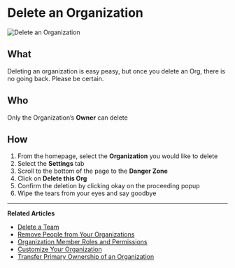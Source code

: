 # Delete an Organization 

![Delete an Organization](https://github.com/stoplightio/docs/blob/develop/assets/gifs/org-settings.gif?raw=true)

## What 

Deleting an organization is easy peasy, but once you delete an Org, there is no going back. Please be certain. 

## Who 

Only the Organization’s **Owner** can delete  

## How
1. From the homepage, select the **Organization** you would like to delete 
2. Select the **Settings** tab 
3. Scroll to the bottom of the page to the **Danger Zone**
4. Click on **Delete this Org**
5. Confirm the deletion by clicking okay on the proceeding popup 
6. Wipe the tears from your eyes and say goodbye 

---
**Related Articles**
- [Delete a Team](/platform/organizations/teams/delete)
- [Remove People from Your Organizations](/platform/organizations/remove-members)
- [Organization Member Roles and Permissions](/platform/organizations/roles)
- [Customize Your Organization](/platform/organizations/customize)
- [Transfer Primary Ownership of an Organization](/platform/organizations/transfer-ownership)

